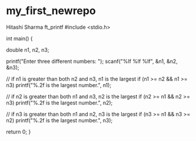 # my_first_newrepo
Hitashi Sharma
ft_printf
#include <stdio.h>

int main() {

  double n1, n2, n3;

  printf("Enter three different numbers: ");
  scanf("%lf %lf %lf", &n1, &n2, &n3);

  // if n1 is greater than both n2 and n3, n1 is the largest
  if (n1 >= n2 && n1 >= n3)
    printf("%.2f is the largest number.", n1);

  // if n2 is greater than both n1 and n3, n2 is the largest
  if (n2 >= n1 && n2 >= n3)
    printf("%.2f is the largest number.", n2);

  // if n3 is greater than both n1 and n2, n3 is the largest
  if (n3 >= n1 && n3 >= n2)
    printf("%.2f is the largest number.", n3);

  return 0;
}
